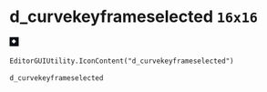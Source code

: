 # d_curvekeyframeselected `16x16`
<img src="/img/d_curvekeyframeselected.png" width=16 height=16>

``` CSharp
EditorGUIUtility.IconContent("d_curvekeyframeselected")
```
```
d_curvekeyframeselected
```
